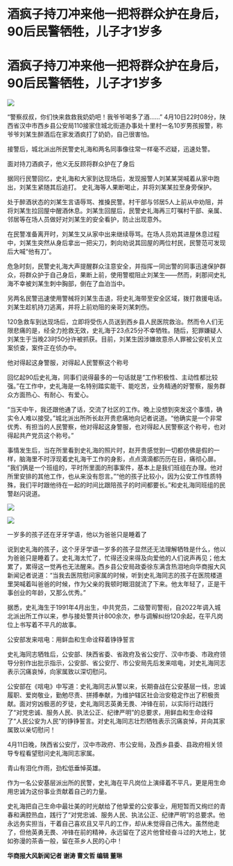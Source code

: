 # 酒疯子持刀冲来他一把将群众护在身后，90后民警牺牲，儿子才1岁多

# 酒疯子持刀冲来他一把将群众护在身后，90后民警牺牲，儿子才1岁多

![](https://inews.gtimg.com/om_bt/Oj_ZSzjRsdF8xRj_vmeqz7MYPW6paju0Jby2As_6_6IcMAA/1000)

“警察叔叔，你们快来救救我奶奶吧！我爷爷喝多了酒……”
4月10日22时08分，陕西省汉中市西乡县公安局110接家住城北街道办事处十里村一名10岁男孩报警，称爷爷刘某生醉酒后在家发酒疯打了奶奶，自己很害怕。

接警后，城北派出所民警史礼海和两名同事像往常一样毫不迟疑，迅速处警。

面对持刀酒疯子，他义无反顾将群众护在了身后

据同行民警回忆，史礼海和大家到达现场后，发现报警人刘某某哭喊着从家中跑出，刘某生紧随其后追打。 史礼海等人果断喝止，并将刘某某拉至身旁保护。

处于醉酒状态的刘某生言语辱骂、推搡民警。村干部与邻居5人上前从中劝阻，并将刘某生拉回屋中醒酒休息。刘某生回屋后，民警史礼海再三叮嘱村干部、亲属、邻居等在场人员做好对刘某生的安全看护，防止出现意外。

在民警准备离开时，刘某生又从家中出来继续辱骂。在场人员劝其进屋休息过程中，刘某生突然从身后拿出一把尖刀，刺向劝说其回屋的两位村民，民警范可发现后大喊“他有刀”。

危急时刻，民警史礼海大声提醒群众注意安全，并指挥一同出警的同事迅速保护群众，将群众护于自己身后，果断上前，使用警棍阻止刘某生——然而，刹那间史礼海不幸被刘某生刺中胸部，倒在了血泊当中。

另两名民警迅速使用警械将刘某生击退，将史礼海带至安全区域，拨打救援电话。刘某生趁机持刀逃离，并将上前劝阻的亲哥刘某刺伤。

120急救车到达现场后，立即将受伤人员送到西乡县人民医院救治。然而令人们无限悲痛的是，经全力抢救无效，史礼海于23点25分不幸牺牲。随后，犯罪嫌疑人刘某生于当晚23时50分许被抓获。目前，刘某生因涉嫌故意杀人罪被公安机关立案侦查，案件正在侦办中。

他对得起这身警服，对得起人民警察这个称号

回忆起90后史礼海，同事们说得最多的一句话就是“工作积极性、主动性都比较强。”在工作中，史礼海是一名特别踏实能干、能吃苦，业务精通的好警察，服务群众方面热心、有耐心、有爱心。

“当天中午，我还跟他通了话，交流了社区的工作。晚上没想到突发这个事情，确实令人难以接受。”城北派出所所长赵开贵悲痛地向记者说道。“他确实是一个非常优秀、有担当的人民警察，他对得起这身警服，也对得起人民警察这个称号，也对得起共产党员这个称号。”

事情发生后，当在所里看到史礼海的照片时，赵开贵感觉到一切都仿佛是假的一样，脑海里不时浮现着史礼海干工作的身影，点点滴滴都历历在目，痛彻心扉。
“我们俩是一个班组的，平时所里面的刑事案件，基本上是我们班组在办理。他对所里安排的其他工作，也从来没有怨言。”“他的孩子比较小，因为公安工作性质特殊，我们平时跟他待在一起的时间比跟陪孩子的时间都要长。”和史礼海同班组的民警赵闪说道。

![](https://inews.gtimg.com/om_bt/O2qwIpRrNd_BgFw2m4K_rlalBmu38gEBED82tmjvf-3KMAA/1000)

![](https://inews.gtimg.com/om_bt/OyixDkCBtYKnxAd1kaFrOB9VTStXvWPlt0P5gGIWFQt5wAA/1000)

一岁多的孩子还在牙牙学语，他以为爸爸只是睡着了

说到史礼海的孩子，这个牙牙学语一岁多的孩子显然还无法理解牺牲是什么，他以为爸爸只是睡着了。史礼海太忙了，忙得还没来得及向爱他的人们说声再见；他太累了，累得这一觉再也无法醒来。西乡县公安局政委徐东满含热泪地向华商报大风新闻记者说道：“当我去医院慰问家属的时候，听到史礼海同志的孩子在医院楼道里哭喊着叫爸爸的时候，作为父亲的我顿时眼泪就流了下来。他太年轻了，正是干事创业的年龄，又那么优秀。”

据悉，史礼海生于1991年4月出生，中共党员，二级警司警衔，自2022年调入城北派出所工作以来，参与接处警共计800余次，参与调解纠纷120余起，在平凡岗位上书写着不平凡的故事。

公安部发来唁电：用鲜血和生命诠释着铮铮誓言

史礼海同志牺牲后，公安部、陕西省委、省政府及省公安厅、汉中市委、市政府领导分别作出批示指示，公安部、省公安厅、市公安局先后发来唁电，对史礼海同志表示沉痛哀悼，向家属致以深切慰问。

公安部在《唁电》中写道：史礼海同志从警以来，长期奋战在公安基层一线，忠诚履职、爱岗敬业，勤勉尽责、拼搏奉献，为维护辖区社会治安稳定作出了积极贡献。面对穷凶极恶的歹徒，史礼海同志英勇无畏、冲锋在前，以实际行动践行了“对党忠诚、服务人民、执法公正、纪律严明”的总要求，用鲜血和生命诠释了“人民公安为人民”的铮铮誓言。对史礼海同志壮烈牺牲表示沉痛哀悼，并向其家属致以亲切慰问！

4月11日晚，陕西省公安厅，汉中市政府、市公安局，及西乡县委、县政府相关领导专程看望慰问史礼海同志家属。

青山有泪化作雨，劲松低垂悼英雄。

作为一名公安基层派出所的民警，史礼海在平凡岗位上演绎着不平凡，更是用生命用忠诚为这份事业贡献着自己的力量。

史礼海把自己生命中最壮美的时光献给了他挚爱的公安事业，用短暂而又绚烂的青春和满腔热血，践行了“对党忠诚、服务人民、执法公正、纪律严明”的总要求。他永远务实担当，干着自己喜欢且又平凡的工作，却从未觉得自己伟大。虽然他走了，但他英勇无畏、冲锋在前的精神，永远留在了这片他曾经奋斗过的大地上，犹如弥漫的茶香一般，留在茶乡人民的心中！

**华商报大风新闻记者 谢涛 曹文哲 编辑 董琳**

